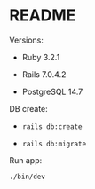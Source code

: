 # README

Versions:

* Ruby 3.2.1

* Rails 7.0.4.2

* PostgreSQL 14.7

DB create:

* `rails db:create`

* `rails db:migrate`

Run app:

`./bin/dev`
